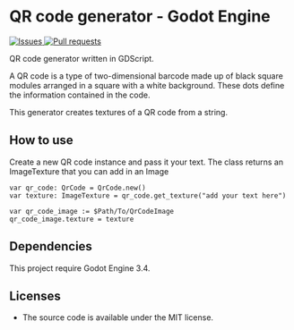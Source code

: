 # QR code generator - Godot Engine

<p>
    <a href="https://github.com/Greaby/godot-qrcode-generator/issues">
      <img alt="Issues" src="https://img.shields.io/github/issues/greaby/godot-qrcode-generator?color=D94D4C" />
    </a>
    <a href="https://github.com/Greaby/godot-qrcode-generator/pulls">
      <img alt="Pull requests" src="https://img.shields.io/github/issues-pr/greaby/godot-qrcode-generator?color=ECA539" />
    </a>
</p>

QR code generator written in GDScript.

A QR code is a type of two-dimensional barcode made up of black square modules arranged in a square with a white background. These dots define the information contained in the code.

This generator creates textures of a QR code from a string.

## How to use

Create a new QR code instance and pass it your text.
The class returns an ImageTexture that you can add in an Image

```gdscript
var qr_code: QrCode = QrCode.new()
var texture: ImageTexture = qr_code.get_texture("add your text here")

var qr_code_image := $Path/To/QrCodeImage
qr_code_image.texture = texture
```

## Dependencies

This project require Godot Engine 3.4.

## Licenses

-   The source code is available under the MIT license.
